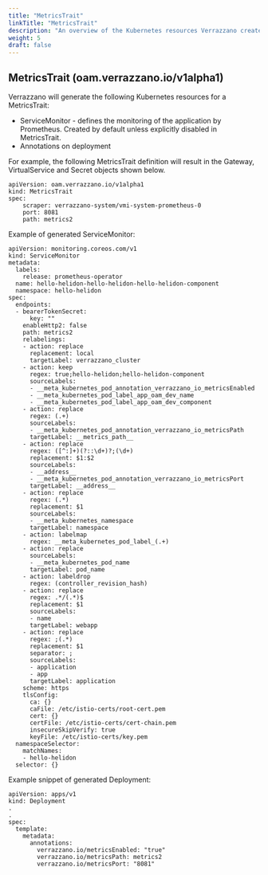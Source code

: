 ```yaml
---
title: "MetricsTrait"
linkTitle: "MetricsTrait"
description: "An overview of the Kubernetes resources Verrazzano creates for an OAM MetricsTrait"
weight: 5
draft: false
---
```


## MetricsTrait (oam.verrazzano.io/v1alpha1)

Verrazzano will generate the following Kubernetes resources for a MetricsTrait:
* ServiceMonitor - defines the monitoring of the application by Prometheus.  Created by default unless explicitly disabled in MetricsTrait.
* Annotations on deployment

For example, the following MetricsTrait definition will result in the Gateway, VirtualService and Secret objects shown below.
```
apiVersion: oam.verrazzano.io/v1alpha1
kind: MetricsTrait
spec:
    scraper: verrazzano-system/vmi-system-prometheus-0
    port: 8081
    path: metrics2
```

Example of generated ServiceMonitor:
```
apiVersion: monitoring.coreos.com/v1
kind: ServiceMonitor
metadata:
  labels:
    release: prometheus-operator
  name: hello-helidon-hello-helidon-hello-helidon-component
  namespace: hello-helidon
spec:
  endpoints:
  - bearerTokenSecret:
      key: ""
    enableHttp2: false
    path: metrics2
    relabelings:
    - action: replace
      replacement: local
      targetLabel: verrazzano_cluster
    - action: keep
      regex: true;hello-helidon;hello-helidon-component
      sourceLabels:
      - __meta_kubernetes_pod_annotation_verrazzano_io_metricsEnabled
      - __meta_kubernetes_pod_label_app_oam_dev_name
      - __meta_kubernetes_pod_label_app_oam_dev_component
    - action: replace
      regex: (.+)
      sourceLabels:
      - __meta_kubernetes_pod_annotation_verrazzano_io_metricsPath
      targetLabel: __metrics_path__
    - action: replace
      regex: ([^:]+)(?::\d+)?;(\d+)
      replacement: $1:$2
      sourceLabels:
      - __address__
      - __meta_kubernetes_pod_annotation_verrazzano_io_metricsPort
      targetLabel: __address__
    - action: replace
      regex: (.*)
      replacement: $1
      sourceLabels:
      - __meta_kubernetes_namespace
      targetLabel: namespace
    - action: labelmap
      regex: __meta_kubernetes_pod_label_(.+)
    - action: replace
      sourceLabels:
      - __meta_kubernetes_pod_name
      targetLabel: pod_name
    - action: labeldrop
      regex: (controller_revision_hash)
    - action: replace
      regex: .*/(.*)$
      replacement: $1
      sourceLabels:
      - name
      targetLabel: webapp
    - action: replace
      regex: ;(.*)
      replacement: $1
      separator: ;
      sourceLabels:
      - application
      - app
      targetLabel: application
    scheme: https
    tlsConfig:
      ca: {}
      caFile: /etc/istio-certs/root-cert.pem
      cert: {}
      certFile: /etc/istio-certs/cert-chain.pem
      insecureSkipVerify: true
      keyFile: /etc/istio-certs/key.pem
  namespaceSelector:
    matchNames:
    - hello-helidon
  selector: {}
```

Example snippet of generated Deployment:
```
apiVersion: apps/v1
kind: Deployment
.
.
spec:
  template:
    metadata:
      annotations:
        verrazzano.io/metricsEnabled: "true"
        verrazzano.io/metricsPath: metrics2
        verrazzano.io/metricsPort: "8081"
```
